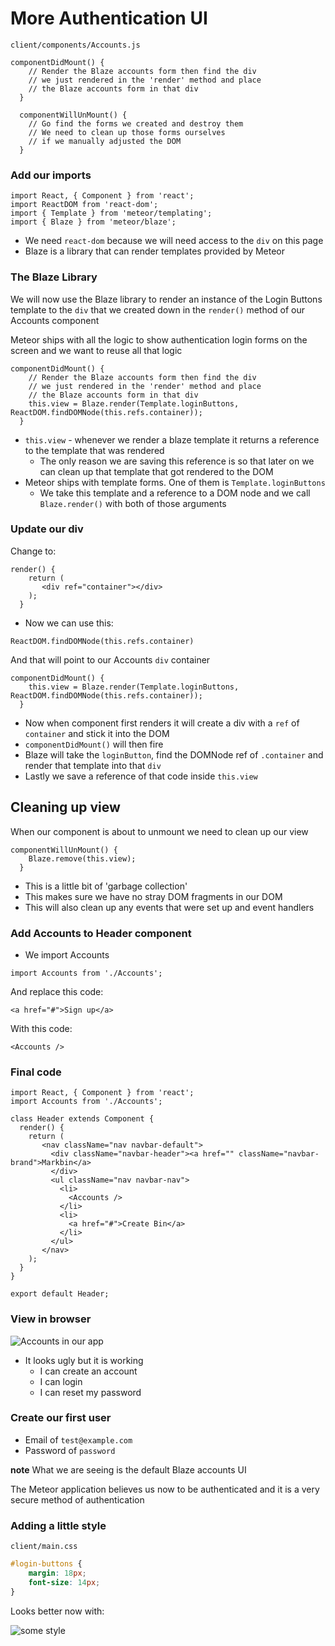 # More Authentication UI
`client/components/Accounts.js`

```
componentDidMount() {
    // Render the Blaze accounts form then find the div
    // we just rendered in the 'render' method and place
    // the Blaze accounts form in that div
  }

  componentWillUnMount() {
    // Go find the forms we created and destroy them
    // We need to clean up those forms ourselves
    // if we manually adjusted the DOM
  }
```

### Add our imports
```
import React, { Component } from 'react';
import ReactDOM from 'react-dom';
import { Template } from 'meteor/templating';
import { Blaze } from 'meteor/blaze';
```

* We need `react-dom` because we will need access to the `div` on this page
* Blaze is a library that can render templates provided by Meteor

### The Blaze Library
We will now use the Blaze library to render an instance of the Login Buttons template to the `div` that we created down in the `render()` method of our Accounts component

Meteor ships with all the logic to show authentication login forms on the screen and we want to reuse all that logic

```
componentDidMount() {
    // Render the Blaze accounts form then find the div
    // we just rendered in the 'render' method and place
    // the Blaze accounts form in that div
    this.view = Blaze.render(Template.loginButtons, ReactDOM.findDOMNode(this.refs.container));
  }
```

* `this.view` - whenever we render a blaze template it returns a reference to the template that was rendered
    - The only reason we are saving this reference is so that later on we can clean up that template that got rendered to the DOM
* Meteor ships with template forms. One of them is `Template.loginButtons`
    - We take this template and a reference to a DOM node and we call `Blaze.render()` with both of those arguments

### Update our div
Change to:

```
render() {
    return (
       <div ref="container"></div>
    );
  }
```

* Now we can use this:

`ReactDOM.findDOMNode(this.refs.container)`

And that will point to our Accounts `div` container

```
componentDidMount() {
    this.view = Blaze.render(Template.loginButtons, ReactDOM.findDOMNode(this.refs.container));
  }
```

* Now when component first renders it will create a div with a `ref` of `container` and stick it into the DOM
* `componentDidMount()` will then fire
* Blaze will take the `loginButton`, find the DOMNode ref of `.container` and render that template into that `div`
* Lastly we save a reference of that code inside `this.view`

## Cleaning up view
When our component is about to unmount we need to clean up our view

```
componentWillUnMount() {
    Blaze.remove(this.view);
  }
```

* This is a little bit of 'garbage collection'
* This makes sure we have no stray DOM fragments in our DOM
* This will also clean up any events that were set up and event handlers

### Add Accounts to Header component
* We import Accounts

`import Accounts from './Accounts';`

And replace this code:

`<a href="#">Sign up</a>`

With this code:

`<Accounts />`

### Final code
```
import React, { Component } from 'react';
import Accounts from './Accounts';

class Header extends Component {
  render() {
    return (
       <nav className="nav navbar-default">
         <div className="navbar-header"><a href="" className="navbar-brand">Markbin</a>
         </div>
         <ul className="nav navbar-nav">
           <li>
             <Accounts />
           </li>
           <li>
             <a href="#">Create Bin</a>
           </li>
         </ul>
       </nav>
    );
  }
}

export default Header;
```

### View in browser

![Accounts in our app](https://i.imgur.com/gYbjRVH.png)

* It looks ugly but it is working
    - I can create an account
    - I can login
    - I can reset my password

### Create our first user
* Email of `test@example.com`
* Password of `password`

**note** What we are seeing is the default Blaze accounts UI

The Meteor application believes us now to be authenticated and it is a very secure method of authentication

### Adding a little style
`client/main.css`

```css
#login-buttons {
    margin: 18px;
    font-size: 14px;
}
```

Looks better now with:

![some style](https://i.imgur.com/nB9GKe0.png)


